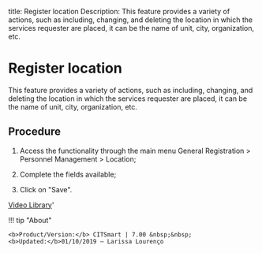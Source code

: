 title: Register location
Description: This feature provides a variety of actions, such as including, changing, and deleting the location in which the services requester are placed, it can be the name of unit, city, organization, etc. 
# Register location

This feature provides a variety of actions, such as including, changing, and deleting the location in which the services requester are placed, it can be the name of unit, city, organization, etc.

Procedure
-------------

1.  Access the functionality through the main menu General Registration \>
    Personnel Management \> Location;

2.  Complete the fields available;

3.  Click on "Save".

<i class='fa fa-youtube-play  fa-2x' style='color:#97ce17;vertical-align: middle;'> </i> [Video Library](https://www.youtube.com/playlist?list=PLB5qK2uzf2ROVt1SUUxco2tWF8E99_eva)'

!!! tip "About"

    <b>Product/Version:</b> CITSmart | 7.00 &nbsp;&nbsp;
    <b>Updated:</b>01/10/2019 – Larissa Lourenço

